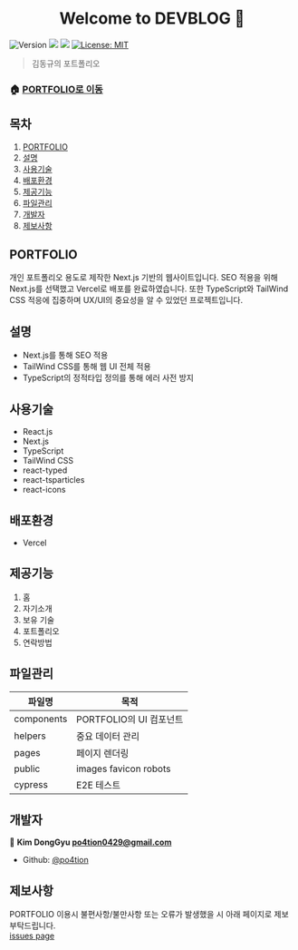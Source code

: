 <h1 align="center">Welcome to DEVBLOG 👋</h1>
<p>
  <img alt="Version" src="https://img.shields.io/badge/version-1.0.0-blue.svg?cacheSeconds=2592000" />
  <img src="https://img.shields.io/badge/yarn-%3E%3D1.22.5-blue.svg" />
  <img src="https://img.shields.io/badge/npm-%3E%3D8.1.0-blue.svg" />
  <a href="#" target="_blank">
    <img alt="License: MIT" src="https://img.shields.io/badge/License-MIT-yellow.svg" />
  </a>
</p>

> 김동규의 포트폴리오

### 🏠 [PORTFOLIO로 이동](https://portfolio-po4tion.vercel.app/)

## 목차

1. [PORTFOLIO](#PORTFOLIO)
2. [설명](#설명)
3. [사용기술](#사용기술)
4. [배포환경](#배포환경)
5. [제공기능](#제공기능)
6. [파일관리](#파일관리)
7. [개발자](#개발자)
8. [제보사항](#제보사항)

## PORTFOLIO

개인 포트폴리오 용도로 제작한 Next.js 기반의 웹사이트입니다. SEO 적용을 위해 Next.js를 선택했고 Vercel로 배포를 완료하였습니다. 또한 TypeScript와 TailWind CSS 적응에 집중하며 UX/UI의 중요성을 알 수 있었던 프로젝트입니다.

## 설명

- Next.js를 통해 SEO 적용
- TailWind CSS를 통해 웹 UI 전체 적용
- TypeScript의 정적타입 정의를 통해 에러 사전 방지

## 사용기술

- React.js
- Next.js
- TypeScript
- TailWind CSS
- react-typed
- react-tsparticles
- react-icons

## 배포환경

- Vercel

## 제공기능

1. 홈
2. 자기소개
3. 보유 기술
4. 포트폴리오
5. 연락방법

## 파일관리

| 파일명     | 목적                    |
| ---------- | ----------------------- |
| components | PORTFOLIO의 UI 컴포넌트 |
| helpers    | 중요 데이터 관리        |
| pages      | 페이지 렌더링           |
| public     | images favicon robots   |
| cypress    | E2E 테스트              |

## 개발자

👤 **Kim DongGyu <po4tion0429@gmail.com>**

- Github: [@po4tion](https://github.com/po4tion)

## 제보사항

PORTFOLIO 이용시 불편사항/불만사항 또는 오류가 발생했을 시 아래 페이지로 제보 부탁드립니다.<br> [issues page](https://github.com/po4tion/portfolio/issues)
